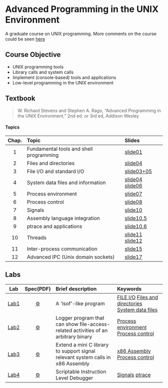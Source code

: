 # Advanced Programming in the UNIX Environment

A graduate course on UNIX programming. More comments on the course could be seen [here](https://github.com/hankshyu/NYCU-Course/blob/main/Courses/semester%206/高等UNIX程式設計.md)

## Course Objective
- UNIX programming tools
- Library calls and system calls
- Implement (console-based) tools and applications
- Low-level programming in the UNIX environment

## Textbook
> W. Richard Stevens and Stephen A. Rago, “Advanced Programming in the UNIX Environment,” 2nd ed. or 3rd ed, Addison Wesley
#### Topics

Chap. | Topic |Slides 
:--------:|:----- |:---
1 |Fundamental tools and shell programming| [slide01][sl01]
2 |Files and directories| [slide04][sl04] 
3 |File I/O and standard I/O|[slide03+05][sl03+05]
4 |System data files and information|[slide04][sl04] [slide06][sl06]
5 |Process environment|[slide07][sl07]
6 |Process control|[slide08][sl08]
7 |Signals|[slide10][sl10]
8 |Assembly language integration|[slide10.5][sl10.5]
9 |ptrace and applications|[slide10.6][sl10.6]
10 |Threads|[slide11][sl11] [slide12][sl12]
11 |Inter-process communication|[slide15][sl15]
12 |Advanced IPC (Unix domain sockets)|[slide17][sl17]





## Labs 
Lab| Spec(PDF) |Brief description |Keywords
:---:|:-----:|:-----|:---
[Lab1][l1]|[⚙️][s1]|A 'lsof'-like program |[FILE I/O][sl04] [Files and directories][sl04] [System data files][sl06]
[Lab2][l2]|[⚙️][s2]|Logger program that can show file-access-related activities of an arbitrary binary|[Process environment][sl07] [Process control][sl08]
[Lab3][l3]|[⚙️][s3]|Extend a mini C library to support signal relevant system calls in x86 Assembly| [x86 Assembly][sl10] [Process control][sl08]
[Lab4][l4]|[⚙️][s4]|Scriptable Instruction Level Debugger|[Signals][sl10] [ptrace][sl12]

[sl01]:https://github.com/hankshyu/Advanced-Programming-in-the-UNIX-Environment/blob/main/Slides/01-ov%2Btools.pdf
[sl04]:https://github.com/hankshyu/Advanced-Programming-in-the-UNIX-Environment/blob/main/Slides/04-file%2Bdir.pdf
[sl03+05]:https://github.com/hankshyu/Advanced-Programming-in-the-UNIX-Environment/blob/main/Slides/03%2B05-file%2Bstdio.pdf

[sl04]:https://github.com/hankshyu/Advanced-Programming-in-the-UNIX-Environment/blob/main/Slides/04-file%2Bdir.pdf
[sl06]:https://github.com/hankshyu/Advanced-Programming-in-the-UNIX-Environment/blob/main/Slides/06-sysinfo.pdf

[sl07]:https://github.com/hankshyu/Advanced-Programming-in-the-UNIX-Environment/blob/main/Slides/07-procenv.pdf
[sl08]:https://github.com/hankshyu/Advanced-Programming-in-the-UNIX-Environment/blob/main/Slides/08-procctrl.pdf
[sl10]:https://github.com/hankshyu/Advanced-Programming-in-the-UNIX-Environment/blob/main/Slides/10-signals.pdf

[sl10.5]:https://github.com/hankshyu/Advanced-Programming-in-the-UNIX-Environment/blob/main/Slides/10.5-assembly.pdf
[sl10.6]:https://github.com/hankshyu/Advanced-Programming-in-the-UNIX-Environment/blob/main/Slides/10.6-ptrace.pdf

[sl11]:https://github.com/hankshyu/Advanced-Programming-in-the-UNIX-Environment/blob/main/Slides/11-threads.pdf

[sl12]:https://github.com/hankshyu/Advanced-Programming-in-the-UNIX-Environment/blob/main/Slides/12-threadctrl.pdf

[sl15]:https://github.com/hankshyu/Advanced-Programming-in-the-UNIX-Environment/blob/main/Slides/15-classipc.pdf

[sl17]:https://github.com/hankshyu/Advanced-Programming-in-the-UNIX-Environment/blob/main/Slides/17-advipc.pdf
  
[s1]:https://github.com/hankshyu/Advanced-Programming-in-the-UNIX-Environment/blob/main/HW1/unix_hw1.pdf
[s2]:https://github.com/hankshyu/Advanced-Programming-in-the-UNIX-Environment/blob/main/HW2/unix_hw2.pdf
[s3]:https://github.com/hankshyu/Advanced-Programming-in-the-UNIX-Environment/blob/main/HW3/unix_hw3.pdf
[s4]:https://github.com/hankshyu/Advanced-Programming-in-the-UNIX-Environment/blob/main/HW4/unix_hw4.pdf


[l1]:https://github.com/hankshyu/Advanced-Programming-in-the-UNIX-Environment/tree/main/HW1
[l2]:https://github.com/hankshyu/Advanced-Programming-in-the-UNIX-Environment/tree/main/HW2
[l3]:https://github.com/hankshyu/Advanced-Programming-in-the-UNIX-Environment/tree/main/HW3
[l4]:https://github.com/hankshyu/Advanced-Programming-in-the-UNIX-Environment/tree/main/HW4
